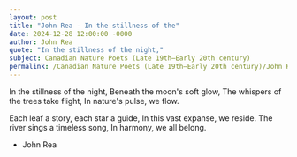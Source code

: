 ```yaml
---
layout: post
title: "John Rea - In the stillness of the"
date: 2024-12-28 12:00:00 -0000
author: John Rea
quote: "In the stillness of the night,"
subject: Canadian Nature Poets (Late 19th–Early 20th century)
permalink: /Canadian Nature Poets (Late 19th–Early 20th century)/John Rea/John Rea - In the stillness of the
---
```


In the stillness of the night,
Beneath the moon's soft glow,
The whispers of the trees take flight,
In nature's pulse, we flow.

Each leaf a story, each star a guide,
In this vast expanse, we reside.
The river sings a timeless song,
In harmony, we all belong.

- John Rea

